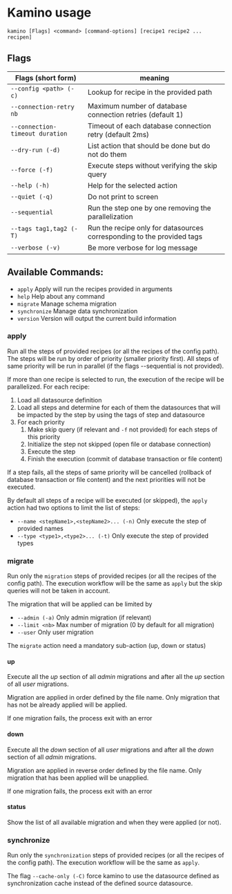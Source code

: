 # Kamino usage

`kamino [Flags] <command> [command-options] [recipe1 recipe2 ... recipen]`

## Flags
Flags (short form)              | meaning
--------------------------------|----------------------------------------------------------
`--config <path> (-c)          `| Lookup for recipe in the provided path
`--connection-retry nb         `| Maximum number of database connection retries (default 1)
`--connection-timeout duration `| Timeout of each database connection retry (default 2ms)
`--dry-run (-d)                `| List action that should be done but do not do them
`--force (-f)                  `| Execute steps without verifying the skip query
`--help (-h)                   `| Help for the selected action
`--quiet (-q)                  `| Do not print to screen
`--sequential                  `| Run the step one by one removing the parallelization
`--tags tag1,tag2 (-T)         `| Run the recipe only for datasources corresponding to the provided tags 
`--verbose (-v)                `| Be more verbose for log message

## Available Commands:
*  `apply`       Apply will run the recipes provided in arguments
*  `help`        Help about any command
*  `migrate`     Manage schema migration
*  `synchronize` Manage data synchronization
*  `version`     Version will output the current build information

### apply
Run all the steps of provided recipes (or all the recipes of the config path).
The steps will be run by order of priority (smaller priority first). All steps of same
priority will be run in parallel (if the flags --sequential is not provided).

If more than one recipe is selected to run, the execution of the recipe will be parallelized. For each recipe:
1. Load all datasource definition
2. Load all steps and determine for each of them the datasources that will be impacted by the step by using the tags of step and datasource
3. For each priority 
    1. Make skip query (if relevant and `-f` not provided) for each steps of this priority
    2. Initialize the step not skipped (open file or database connection)
    3. Execute the step
    4. Finish the execution (commit of database transaction or file content)

If a step fails, all the steps of same priority will be cancelled (rollback of database transaction or file content)
and the next priorities will not be executed.

By default all steps of a recipe will be executed (or skipped), the `apply` action had two options to limit the list of steps:

* `--name <stepName1>,<stepName2>... (-n)` Only execute the step of provided names
* `--type <type1>,<type2>... (-t)` Only execute the step of provided types


### migrate
Run only the `migration` steps of provided recipes (or all the recipes of the config path).
The execution workflow will be the same as `apply` but the skip queries will not be taken in account.

The migration that will be applied can be limited by
* `--admin (-a)`  Only admin migration (if relevant)
* `--limit <nb>`  Max number of migration (0 by default for all migration)
* `--user`        Only user migration

The `migrate` action need a mandatory sub-action (up, down or status)

#### up
Execute all the _up_ section of all _admin_ migrations and after all the _up_ section of all _user_ migrations.

Migration are applied in order defined by the file name.
Only migration that has not be already applied will be applied.

If one migration fails, the process exit with an error

#### down
Execute all the _down_ section of all _user_ migrations and after all the _down_ section of all _admin_ migrations.

Migration are applied in reverse order defined by the file name.
Only migration that has been applied will be unapplied.

If one migration fails, the process exit with an error

#### status
Show the list of all available migration and when they were applied (or not).



### synchronize
Run only the `synchronization` steps of provided recipes (or all the recipes of the config path).
The execution workflow will be the same as `apply`.

The flag `--cache-only (-C)` force kamino to use the datasource defined as synchronization cache instead of the defined source datasource.
